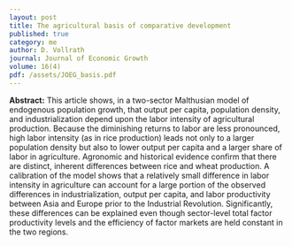 ```yaml
---
layout: post
title: The agricultural basis of comparative development
published: true
category: me
author: D. Vollrath
journal: Journal of Economic Growth
volume: 16(4)
pdf: /assets/JOEG_basis.pdf
---
```


**Abstract:** This article shows, in a two-sector Malthusian model of endogenous population growth, that output per capita, population density, and industrialization depend upon the labor intensity of agricultural production. Because the diminishing returns to labor are less pronounced, high labor intensity (as in rice production) leads not only to a larger population density but also to lower output per capita and a larger share of labor in agriculture. Agronomic and historical evidence confirm that there are distinct, inherent differences between rice and wheat production. A calibration of the model shows that a relatively small difference in labor intensity in agriculture can account for a large portion of the observed differences in industrialization, output per capita, and labor productivity between Asia and Europe prior to the Industrial Revolution. Significantly, these differences can be explained even though sector-level total factor productivity levels and the efficiency of factor markets are held constant in the two regions.